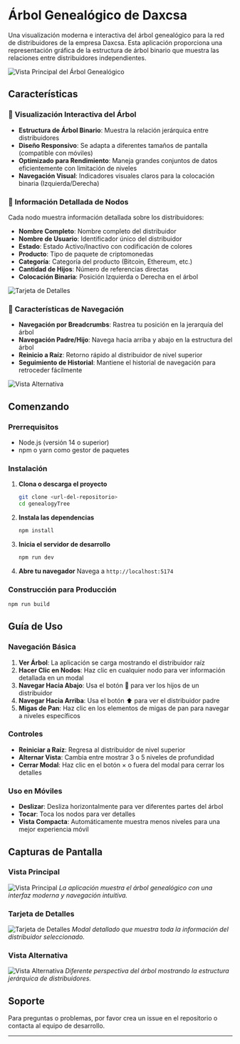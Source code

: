 # Árbol Genealógico de Daxcsa

Una visualización moderna e interactiva del árbol genealógico para la red de distribuidores de la empresa Daxcsa. Esta aplicación proporciona una representación gráfica de la estructura de árbol binario que muestra las relaciones entre distribuidores independientes.

![Vista Principal del Árbol Genealógico](/public/home.png)

## Características

### 🌳 **Visualización Interactiva del Árbol**
- **Estructura de Árbol Binario**: Muestra la relación jerárquica entre distribuidores
- **Diseño Responsivo**: Se adapta a diferentes tamaños de pantalla (compatible con móviles)
- **Optimizado para Rendimiento**: Maneja grandes conjuntos de datos eficientemente con limitación de niveles
- **Navegación Visual**: Indicadores visuales claros para la colocación binaria (Izquierda/Derecha)

### 🎯 **Información Detallada de Nodos**
Cada nodo muestra información detallada sobre los distribuidores:
- **Nombre Completo**: Nombre completo del distribuidor
- **Nombre de Usuario**: Identificador único del distribuidor
- **Estado**: Estado Activo/Inactivo con codificación de colores
- **Producto**: Tipo de paquete de criptomonedas
- **Categoría**: Categoría del producto (Bitcoin, Ethereum, etc.)
- **Cantidad de Hijos**: Número de referencias directas
- **Colocación Binaria**: Posición Izquierda o Derecha en el árbol

![Tarjeta de Detalles](/public/detail_card.png)

### 🧭 **Características de Navegación**
- **Navegación por Breadcrumbs**: Rastrea tu posición en la jerarquía del árbol
- **Navegación Padre/Hijo**: Navega hacia arriba y abajo en la estructura del árbol
- **Reinicio a Raíz**: Retorno rápido al distribuidor de nivel superior
- **Seguimiento de Historial**: Mantiene el historial de navegación para retroceder fácilmente



![Vista Alternativa](/public/home_2.png)

## Comenzando

### Prerrequisitos
- Node.js (versión 14 o superior)
- npm o yarn como gestor de paquetes

### Instalación

1. **Clona o descarga el proyecto**
   ```bash
   git clone <url-del-repositorio>
   cd genealogyTree
   ```

2. **Instala las dependencias**
   ```bash
   npm install
   ```

3. **Inicia el servidor de desarrollo**
   ```bash
   npm run dev
   ```

4. **Abre tu navegador**
   Navega a `http://localhost:5174`

### Construcción para Producción

```bash
npm run build
```

## Guía de Uso

### Navegación Básica
1. **Ver Árbol**: La aplicación se carga mostrando el distribuidor raíz
2. **Hacer Clic en Nodos**: Haz clic en cualquier nodo para ver información detallada en un modal
3. **Navegar Hacia Abajo**: Usa el botón 👥 para ver los hijos de un distribuidor
4. **Navegar Hacia Arriba**: Usa el botón ⬆️ para ver el distribuidor padre
5. **Migas de Pan**: Haz clic en los elementos de migas de pan para navegar a niveles específicos

### Controles
- **Reiniciar a Raíz**: Regresa al distribuidor de nivel superior
- **Alternar Vista**: Cambia entre mostrar 3 o 5 niveles de profundidad
- **Cerrar Modal**: Haz clic en el botón × o fuera del modal para cerrar los detalles

### Uso en Móviles
- **Deslizar**: Desliza horizontalmente para ver diferentes partes del árbol
- **Tocar**: Toca los nodos para ver detalles
- **Vista Compacta**: Automáticamente muestra menos niveles para una mejor experiencia móvil


## Capturas de Pantalla

### Vista Principal
![Vista Principal](/public/home.png)
*La aplicación muestra el árbol genealógico con una interfaz moderna y navegación intuitiva.*

### Tarjeta de Detalles
![Tarjeta de Detalles](/public/detail_card.png)
*Modal detallado que muestra toda la información del distribuidor seleccionado.*

### Vista Alternativa
![Vista Alternativa](/public/home_2.png)
*Diferente perspectiva del árbol mostrando la estructura jerárquica de distribuidores.*

## Soporte

Para preguntas o problemas, por favor crea un issue en el repositorio o contacta al equipo de desarrollo.

---

